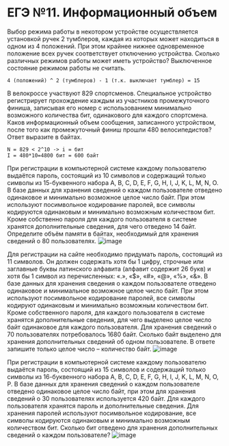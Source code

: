 # ЕГЭ №11. Информационный объем
Выбор режима работы в некотором устройстве осуществляется установкой ручек 2 тумблеров, каждая из которых может находиться в одном из 4 положений. При этом крайнее нижнее одновременное положение всех ручек соответствует отключению устройства. Сколько различных режимов работы может иметь устройство? Выключенное состояние режимом работы не считать.
```
4 (положений) ^ 2 (тумблеров) - 1 (т.к. выключает тумблер) = 15
```
В велокроссе участвуют 829 спортсменов. Специальное устройство регистрирует прохождение каждым из участников промежуточного финиша, записывая его номер с использованием минимально возможного количества бит, одинакового для каждого спортсмена. Каков информационный объем сообщения, записанного устройством, после того как промежуточный финиш прошли 480 велосипедистов? Ответ выразите в байтах.
```
N = 829 < 2^10 -> i = бит
I = 480*10=4800 бит = 600 байт
```
При регистрации в компьютерной системе каждому пользователю выдаётся пароль, состоящий из 10 символов и содержащий только символы из 15-буквенного набора A, B, C, D, E, F, G, H, I, J, K, L, M, N, O. В базе данных для хранения сведений о каждом пользователе отведено одинаковое и минимально возможное целое число байт. При этом используют посимвольное кодирование паролей, все символы кодируются одинаковым и минимально возможным количеством бит. Кроме собственно пароля для каждого пользователя в системе хранятся дополнительные сведения, для чего отведено 14 байт. Определите объём памяти в байтах, необходимый для хранения сведений о 80 пользователях.
![image](https://user-images.githubusercontent.com/70198995/172724135-f3346e08-2e98-401f-bc17-57d391c56c28.png)

Для регистрации на сайте необходимо придумать пароль, состоящий из 11 символов. Он должен содержать хотя бы 1 цифру, строчные или заглавные буквы латинского алфавита (алфавит содержит 26 букв) и хотя бы 1 символ из перечисленных: «.», «$», «#», «@», «%», «&». В базе данных для хранения сведения о каждом пользователе отведено одинаковое и минимальное возможное целое число байт. При этом используют посимвольное кодирование паролей, все символы кодируют одинаковым и минимально возможным количеством бит. Кроме собственного пароля, для каждого пользователя в системе хранятся дополнительные сведения, для чего выделено целое число байт одинаковое для каждого пользователя. Для хранения сведений о 70 пользователях потребовалось 1680 байт. Сколько байт выделено для хранения дополнительных сведений об одном пользователе. В ответе запишите только целое число – количество байт.
![image](https://user-images.githubusercontent.com/70198995/172725170-8aa06b1f-2a3b-4c03-9cb0-863ed7624c5c.png)

При регистрации в компьютерной системе каждому пользователю выдаётся пароль, состоящий из 15 символов и содержащий только символы из 16-буквенного набора A, B, C, D, E, F, G, H, I, J, K, L, M, N, O, P. В базе данных для хранения сведений о каждом пользователе отведено одинаковое целое число байт, при этом для хранения сведений о 30 пользователях используется 420 байт. Для каждого пользователя хранятся пароль и дополнительные сведения. Для хранения паролей используют посимвольное кодирование, все символы кодируются одинаковым и минимально возможным количеством бит. Сколько бит отведено для хранения дополнительных сведений о каждом пользователе?
![image](https://user-images.githubusercontent.com/70198995/172725705-dc47e6cd-2d37-48fc-ba60-081ef4399892.png)
